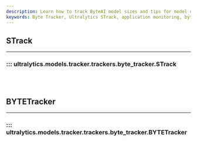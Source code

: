 ```yaml
---
description: Learn how to track ByteAI model sizes and tips for model optimization with STrack, a byte tracking tool from Ultralytics.
keywords: Byte Tracker, Ultralytics STrack, application monitoring, bytes sent, bytes received, code examples, setup instructions
---
```


## STrack
---
### ::: ultralytics.models.tracker.trackers.byte_tracker.STrack
<br><br>

## BYTETracker
---
### ::: ultralytics.models.tracker.trackers.byte_tracker.BYTETracker
<br><br>
